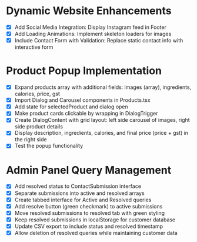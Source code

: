 # Dynamic Website Enhancements

- [x] Add Social Media Integration: Display Instagram feed in Footer
- [x] Add Loading Animations: Implement skeleton loaders for images
- [x] Include Contact Form with Validation: Replace static contact info with interactive form

# Product Popup Implementation

- [x] Expand products array with additional fields: images (array), ingredients, calories, price, gst
- [x] Import Dialog and Carousel components in Products.tsx
- [x] Add state for selectedProduct and dialog open
- [x] Make product cards clickable by wrapping in DialogTrigger
- [x] Create DialogContent with grid layout: left side carousel of images, right side product details
- [x] Display description, ingredients, calories, and final price (price + gst) in the right side
- [x] Test the popup functionality

# Admin Panel Query Management

- [x] Add resolved status to ContactSubmission interface
- [x] Separate submissions into active and resolved arrays
- [x] Create tabbed interface for Active and Resolved queries
- [x] Add resolve button (green checkmark) to active submissions
- [x] Move resolved submissions to resolved tab with green styling
- [x] Keep resolved submissions in localStorage for customer database
- [x] Update CSV export to include status and resolved timestamp
- [x] Allow deletion of resolved queries while maintaining customer data

